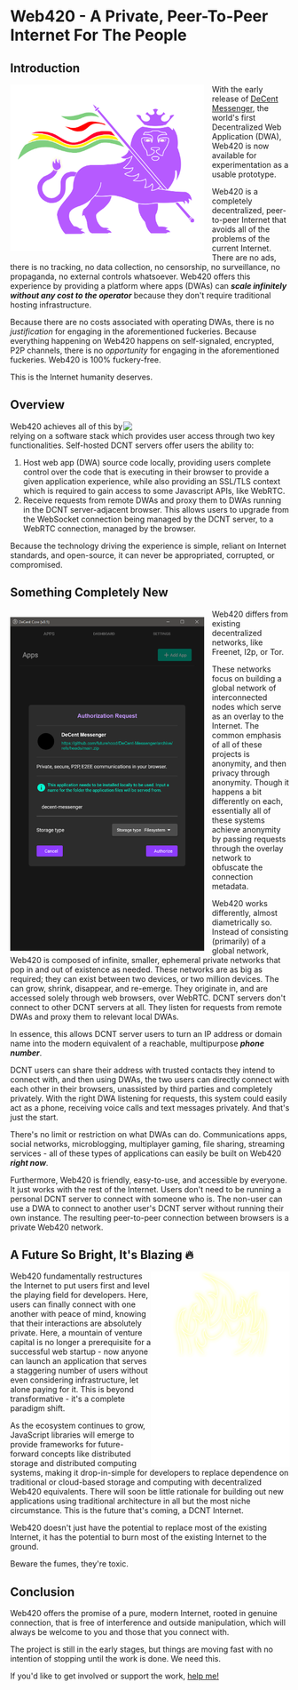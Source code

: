 # Web420 - A Private, Peer-To-Peer Internet For The People

## Introduction

<img src="assets/lion.svg#play" width="350" align="left" style="margin: 0 1em 1em 0;">

With the early release of <a href="https://github.com/futurehood/DeCent-Messenger">DeCent Messenger</a>, the world's first Decentralized Web Application (DWA), Web420 is now available for experimentation as a usable prototype.

Web420 is a completely decentralized, peer-to-peer Internet that avoids all of the problems of the current Internet. There are no ads, there is no tracking, no data collection, no censorship, no surveillance, no propaganda, no external controls whatsoever. Web420 offers this experience by providing a platform where apps (DWAs) can ***scale infinitely without any cost to the operator*** because they don't require traditional hosting infrastructure. 

Because there are no costs associated with operating DWAs, there is no *justification* for engaging in the aforementioned fuckeries. Because everything happening on Web420 happens on self-signaled, encrypted, P2P channels, there is no *opportunity* for engaging in the aforementioned fuckeries. Web420 is 100% fuckery-free.

This is the Internet humanity deserves.

## Overview

<img src="assets/web420-nu.svg#play" width="300" align="right">

Web420 achieves all of this by relying on a software stack which provides user access through two key functionalities. Self-hosted DCNT servers offer users the ability to:

1. Host web app (DWA) source code locally, providing users complete control over the code that is executing in their browser to provide a given application experience, while also providing an SSL/TLS context which is required to gain access to some Javascript APIs, like WebRTC.
2. Receive requests from remote DWAs and proxy them to DWAs running in the DCNT server-adjacent browser. This allows users to upgrade from the WebSocket connection being managed by the DCNT server, to a WebRTC connection, managed by the browser.

Because the technology driving the experience is simple, reliant on Internet standards, and open-source, it can never be appropriated, corrupted, or compromised.

## Something Completely New

<img src="assets/decent-messenger-install-4.png" width="350" align="left" style="margin: 1em 1em 0 0 ;">

Web420 differs from existing decentralized networks, like Freenet, I2p, or Tor.

These networks focus on building a global network of interconnected nodes which serve as an overlay to the Internet. The common emphasis of all of these projects is anonymity, and then privacy through anonymity. Though it happens a bit differently on each, essentially all of these systems achieve anonymity by passing requests through the overlay network to obfuscate the connection metadata.

Web420 works differently, almost diametrically so. Instead of consisting (primarily) of a global network, Web420 is composed of infinite, smaller, ephemeral private networks that pop in and out of existence as needed. These networks are as big as required; they can exist between two devices, or two million devices. The can grow, shrink, disappear, and re-emerge. They originate in, and are accessed solely through web browsers, over WebRTC. DCNT servers don't connect to other DCNT servers at all. They listen for requests from remote DWAs and proxy them to relevant local DWAs.

In essence, this allows DCNT server users to turn an IP address or domain name into the modern equivalent of a reachable, multipurpose ***phone number***.

DCNT users can share their address with trusted contacts they intend to connect with, and then using DWAs, the two users can directly connect with each other in their browsers, unassisted by third parties and completely privately. With the right DWA listening for requests, this system could easily act as a phone, receiving voice calls and text messages privately. And that's just the start.

There's no limit or restriction on what DWAs can do. Communications apps, social networks, microblogging, multiplayer gaming, file sharing, streaming services - all of these types of applications can easily be built on Web420 ***right now***.

Furthermore, Web420 is friendly, easy-to-use, and accessible by everyone. It just works with the rest of the Internet. Users don't need to be running a personal DCNT server to connect with someone who is. The non-user can use a DWA to connect to another user's DCNT server without running their own instance. The resulting peer-to-peer connection between browsers is a private Web420 network.

## A Future So Bright, It's Blazing 🔥

<img src="assets/blaze.svg#play" width="250" align="right">

Web420 fundamentally restructures the Internet to put users first and level the playing field for developers. Here, users can finally connect with one another with peace of mind, knowing that their interactions are absolutely private. Here, a mountain of venture capital is no longer a prerequisite for a successful web startup - now anyone can launch an application that serves a staggering number of users without even considering infrastructure, let alone paying for it. This is beyond transformative - it's a complete paradigm shift.

As the ecosystem continues to grow, JavaScript libraries will emerge to provide frameworks for future-forward concepts like distributed storage and distributed computing systems, making it drop-in-simple for developers to replace dependence on traditional or cloud-based storage and computing with decentralized Web420 equivalents. There will soon be little rationale for building out new applications using traditional architecture in all but the most niche circumstance. This is the future that's coming, a DCNT Internet.

Web420 doesn't just have the potential to replace most of the existing Internet, it has the potential to burn most of the existing Internet to the ground.

Beware the fumes, they're toxic.

## Conclusion

Web420 offers the promise of a pure, modern Internet, rooted in genuine connection, that is free of interference and outside manipulation, which will always be welcome to you and those that you connect with.

The project is still in the early stages, but things are moving fast with no intention of stopping until the work is done. We need this.

If you'd like to get involved or support the work, <a href="https://github.com/futurehood/DeCent">help me!</a>
